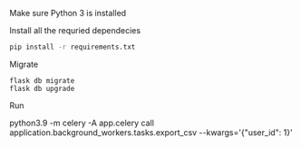 Make sure Python 3 is installed

Install all the requried dependecies

```bash
pip install -r requirements.txt
```

Migrate

```
flask db migrate
flask db upgrade
```

Run


python3.9 -m celery -A app.celery call application.background_workers.tasks.export_csv --kwargs='{"user_id": 1}'
